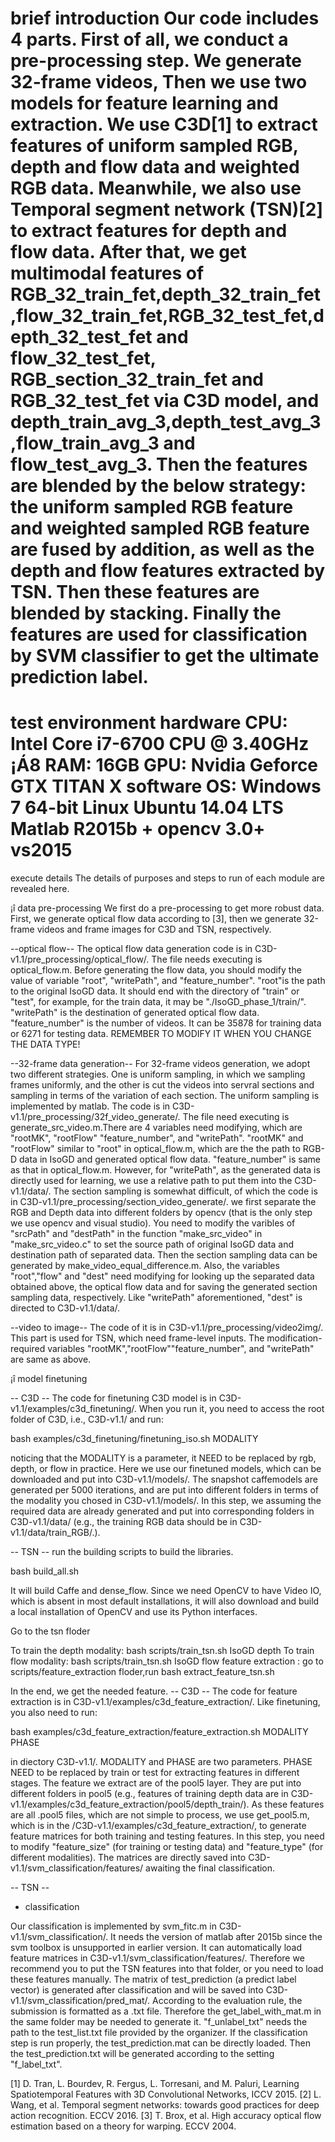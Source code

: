 brief introduction
Our code includes 4 parts. First of all, we conduct a pre-processing step. We generate 32-frame videos, Then we use two models for feature learning and extraction. We use C3D[1] to extract features of uniform sampled RGB, depth and flow data and weighted RGB data. Meanwhile, we also use Temporal segment network (TSN)[2] to extract features for depth and flow data. After that, we get multimodal features of RGB_32_train_fet,depth_32_train_fet,flow_32_train_fet,RGB_32_test_fet,depth_32_test_fet and flow_32_test_fet, RGB_section_32_train_fet and RGB_32_test_fet via C3D model, and depth_train_avg_3,depth_test_avg_3,flow_train_avg_3 and flow_test_avg_3. Then the features are blended by the below strategy: the uniform sampled RGB feature and weighted sampled RGB feature are fused by addition, as well as the depth and flow features extracted by TSN. Then these features are blended by stacking. Finally the features are used for classification by SVM classifier to get the ultimate prediction label.
======================================================================================

test environment
hardware
	CPU: Intel Core i7-6700 CPU @ 3.40GHz ¡Á8
	RAM: 16GB
	GPU: Nvidia Geforce GTX TITAN X
software
	OS: Windows 7 64-bit
	    Linux Ubuntu 14.04 LTS
	Matlab R2015b +
        opencv 3.0+ vs2015
======================================================================================
execute details
The details of purposes and steps to run of each module are revealed here.

¡î data pre-processing
We first do a pre-processing to get more robust data. First, we generate optical flow data according to [3], then we generate 32-frame videos and frame images for C3D and TSN, respectively. 

--optical flow--
The optical flow data generation code is in C3D-v1.1/pre_processing/optical_flow/. The file needs executing is optical_flow.m. Before generating the flow data, you should modify the value of variable "root", "writePath", and "feature_number". "root"is the path to the original IsoGD data. It should end with the directory of "train" or "test", for example, for the train data, it may be "./IsoGD_phase_1/train/". "writePath" is the destination of generated optical flow data. "feature_number" is the number of videos. It can be 35878 for training data or 6271 for testing data. REMEMBER TO MODIFY IT WHEN YOU CHANGE THE DATA TYPE!

--32-frame data generation--
For 32-frame videos generation, we adopt two different strategies. One is uniform sampling, in which we sampling frames uniformly, and the other is cut the videos into servral sections and sampling in terms of the variation of each section.
The uniform sampling is implemented by matlab. The code is in C3D-v1.1/pre_processing/32f_video_generate/. The file need executing is generate_src_video.m.There are 4 variables need modifying, which are "rootMK", "rootFlow" "feature_number", and "writePath". "rootMK" and "rootFlow" similar to "root" in optical_flow.m, which are the the path to RGB-D data in IsoGD and generated optical flow data. "feature_number" is same as that in optical_flow.m. However, for "writePath", as the generated data is directly used for learning, we use a relative path to put them into the C3D-v1.1/data/.
The section sampling is somewhat difficult, of which the code is in C3D-v1.1/pre_processing/section_video_generate/. we first separate the RGB and Depth data into different folders by opencv (that is the only step we use opencv and visual studio). You need to modify the varibles of "srcPath" and "destPath" in the function "make_src_video" in "make_src_video.c" to set the source path of original IsoGD data and destination path of separated data. Then the section sampling data can be generated by make_video_equal_difference.m. Also, the variables "root","flow" and "dest" need modifying for looking up the separated data obtained above, the optical flow data and for saving the generated section sampling data, respectively. Like "writePath" aforementioned, "dest" is directed to C3D-v1.1/data/.

--video to image--
The code of it is in C3D-v1.1/pre_processing/video2img/. This part is used for TSN, which need frame-level inputs. The modification-required variables "rootMK","rootFlow""feature_number", and "writePath" are same as above.


¡î model finetuning

-- C3D --
The code for finetuning C3D model is in C3D-v1.1/examples/c3d_finetuning/. When you run it, you need to access the root folder of C3D, i.e., C3D-v1.1/ and run:

bash examples/c3d_finetuning/finetuning_iso.sh MODALITY

noticing that the MODALITY is a parameter, it NEED to be replaced by rgb, depth, or flow in practice. Here we use our finetuned models, which can be downloaded and put into C3D-v1.1/models/. The snapshot caffemodels are generated per 5000 iterations, and are put into different folders in terms of the modality you chosed in C3D-v1.1/models/. 
In this step, we assuming the required data are already generated and put into corresponding folders in C3D-v1.1/data/ (e.g., the training RGB data should be in C3D-v1.1/data/train_RGB/.).

-- TSN --
run the building scripts to build the libraries.

bash build_all.sh

It will build Caffe and dense_flow. Since we need OpenCV to have Video IO, which is absent in most default installations, it will also download and build a local installation of OpenCV and use its Python interfaces.

Go to the tsn floder

To train the depth modality:  bash scripts/train_tsn.sh IsoGD depth
To train flow modality: bash scripts/train_tsn.sh IsoGD flow
feature extraction : go to scripts/feature_extraction floder,run bash extract_feature_tsn.sh

In the end, we get the needed feature.
-- C3D --
The code for feature extraction is in C3D-v1.1/examples/c3d_feature_extraction/. Like finetuning, you also need to run:

bash examples/c3d_feature_extraction/feature_extraction.sh MODALITY PHASE

in diectory C3D-v1.1/. MODALITY and PHASE are two parameters. PHASE NEED to be replaced by train or test for extracting features in different stages. The feature we extract are of the pool5 layer. They are put into different folders in pool5 (e.g., features of training depth data are in C3D-v1.1/examples/c3d_feature_extraction/pool5/depth_train/).
As these features are all .pool5 files, which are not simple to process, we use get_pool5.m, which is in the /C3D-v1.1/examples/c3d_feature_extraction/, to generate feature matrices for both training and testing features. In this step, you need to modify "feature_size" (for training or testing data) and "feature_type" (for different modalities). The matrices are directly saved into C3D-v1.1/svm_classification/features/ awaiting the final classification.

-- TSN --

* classification

Our classification is implemented by svm_fitc.m in C3D-v1.1/svm_classification/. It needs the version of matlab after 2015b since the svm toolbox is unsupported in earlier version. It can automatically load feature matrices in C3D-v1.1/svm_classification/features/. Therefore we recommend you to put the TSN features into that folder, or you need to load these features manually. 
The matrix of test_prediction (a predict label vector) is generated after classification and will be saved into C3D-v1.1/svm_classification/pred_mat/. 
According to the evaluation rule, the submission is formatted as a .txt file. Therefore the get_label_with_mat.m in the same folder may be needed to generate it. "f_unlabel_txt" needs the path to the test_list.txt file provided by the organizer. If the classification step is run properly, the test_prediction.mat can be directly loaded. Then the test_prediction.txt will be generated according to the setting "f_label_txt". 

[1] D. Tran, L. Bourdev, R. Fergus, L. Torresani, and M. Paluri, Learning Spatiotemporal Features with 3D Convolutional Networks, ICCV 2015.
[2] L. Wang, et al. Temporal segment networks: towards good practices for deep action recognition. ECCV 2016.
[3] T. Brox, et al. High accuracy optical flow estimation based on a theory for warping. ECCV 2004.
